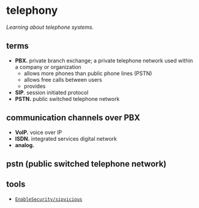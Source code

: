 # telephony

_Learning about telephone systems._

## terms
- **PBX.** private branch exchange; a private telephone network used within a company or organization
  - allows more phones than public phone lines (PSTN)
  - allows free calls between users
  - provides 
- **SIP**. session initiated protocol
- **PSTN.** public switched telephone network

## communication channels over PBX
- **VoIP.** voice over IP
- **ISDN.** integrated services digital network
- **analog.**

## pstn (public switched telephone network)

## tools
- [`EnableSecurity/sipvicious`](https://github.com/EnableSecurity/sipvicious)
